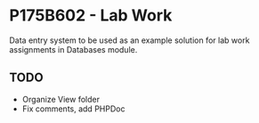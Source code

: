 # P175B602 - Lab Work

Data entry system to be used as an example solution for lab work assignments in Databases module.

## TODO
- Organize View folder
- Fix comments, add PHPDoc

